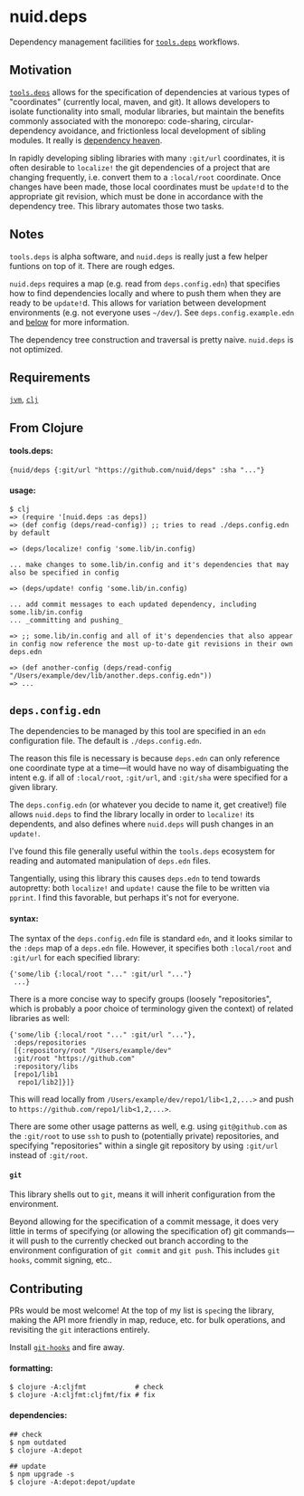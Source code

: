 # nuid.deps

Dependency management facilities for [`tools.deps`](https://clojure.org/guides/deps_and_cli) workflows.

## Motivation

[`tools.deps`](https://clojure.org/guides/deps_and_cli) allows for the specification of dependencies at various types of "coordinates" (currently local, maven, and git). It allows developers to isolate functionality into small, modular libraries, but maintain the benefits commonly associated with the monorepo: code-sharing, circular-dependency avoidance, and frictionless local development of sibling modules. It really is [dependency heaven](https://www.youtube.com/watch?v=sStlTye-Kjk).

In rapidly developing sibling libraries with many `:git/url` coordinates, it is often desirable to `localize!` the git dependencies of a project that are changing frequently, i.e. convert them to a  `:local/root` coordinate. Once changes have been made, those local coordinates must be `update!`d to the appropriate git revision, which must be done in accordance with the dependency tree. This library automates those two tasks.

## Notes

`tools.deps` is alpha software, and `nuid.deps` is really just a few helper funtions on top of it. There are rough edges.

`nuid.deps` requires a map (e.g. read from `deps.config.edn`) that specifies how to find dependencies locally and where to push them when they are ready to be `update!`d. This allows for variation between development environments (e.g. not everyone uses `~/dev/`). See `deps.config.example.edn` and [below](#depsconfigedn) for more information.

The dependency tree construction and traversal is pretty naive. `nuid.deps` is not optimized.

## Requirements

[`jvm`](https://www.java.com/en/download/), [`clj`](https://clojure.org/guides/getting_started)

## From Clojure

#### tools.deps:

`{nuid/deps {:git/url "https://github.com/nuid/deps" :sha "..."}`

#### usage:

```
$ clj
=> (require '[nuid.deps :as deps])
=> (def config (deps/read-config)) ;; tries to read ./deps.config.edn by default

=> (deps/localize! config 'some.lib/in.config)

... make changes to some.lib/in.config and it's dependencies that may also be specified in config

=> (deps/update! config 'some.lib/in.config)

... add commit messages to each updated dependency, including some.lib/in.config
... _committing and pushing_

=> ;; some.lib/in.config and all of it's dependencies that also appear in config now reference the most up-to-date git revisions in their own deps.edn

=> (def another-config (deps/read-config "/Users/example/dev/lib/another.deps.config.edn"))
=> ...
```

## `deps.config.edn`

The dependencies to be managed by this tool are specified in an `edn` configuration file. The default is `./deps.config.edn`.

The reason this file is necessary is because `deps.edn` can only reference one coordinate type at a time—it would have no way of disambiguating the intent e.g. if all of `:local/root`, `:git/url`, and `:git/sha` were specified for a given library.

The `deps.config.edn` (or whatever you decide to name it, get creative!) file allows `nuid.deps` to find the library locally in order to `localize!` its dependents, and also defines where `nuid.deps` will push changes in an `update!`.

I've found this file generally useful within the `tools.deps` ecosystem for reading and automated manipulation of `deps.edn` files.

Tangentially, using this library this causes `deps.edn` to tend towards autopretty: both `localize!` and `update!` cause the file to be written via `pprint`. I find this favorable, but perhaps it's not for everyone.

#### syntax:

The syntax of the `deps.config.edn` file is standard `edn`, and it looks similar to the `:deps` map of a  `deps.edn` file. However, it specifies both `:local/root` and `:git/url` for each specified library:

```
{'some/lib {:local/root "..." :git/url "..."}
 ...}
```

There is a more concise way to specify groups (loosely "repositories", which is probably a poor choice of terminology given the context) of related libraries as well:

```
{'some/lib {:local/root "..." :git/url "..."},
 :deps/repositories
 [{:repository/root "/Users/example/dev"
 :git/root "https://github.com"
 :repository/libs
 [repo1/lib1
  repo1/lib2]}]}
```

This will read locally from `/Users/example/dev/repo1/lib<1,2,...>` and push to `https://github.com/repo1/lib<1,2,...>`.

There are some other usage patterns as well, e.g. using `git@github.com` as the `:git/root` to use `ssh` to push to (potentially private) repositories, and specifying "repositories" within a single git repository by using `:git/url` instead of `:git/root`.

#### `git`

This library shells out to `git`, means it will inherit configuration from the environment.

Beyond allowing for the specification of a commit message, it does very little in terms of specifying (or allowing the specification of) git commands—it will push to the currently checked out branch according to the environment configuration of `git commit` and `git push`. This includes `git hooks`, commit signing, etc..

## Contributing

PRs would be most welcome! At the top of my list is `spec`ing the library, making the API more friendly in map, reduce, etc. for bulk operations, and revisiting the `git` interactions entirely.

Install [`git-hooks`](https://github.com/icefox/git-hooks) and fire away.

#### formatting:

```
$ clojure -A:cljfmt            # check
$ clojure -A:cljfmt:cljfmt/fix # fix
```

#### dependencies:

```
## check
$ npm outdated
$ clojure -A:depot

## update
$ npm upgrade -s
$ clojure -A:depot:depot/update
```
